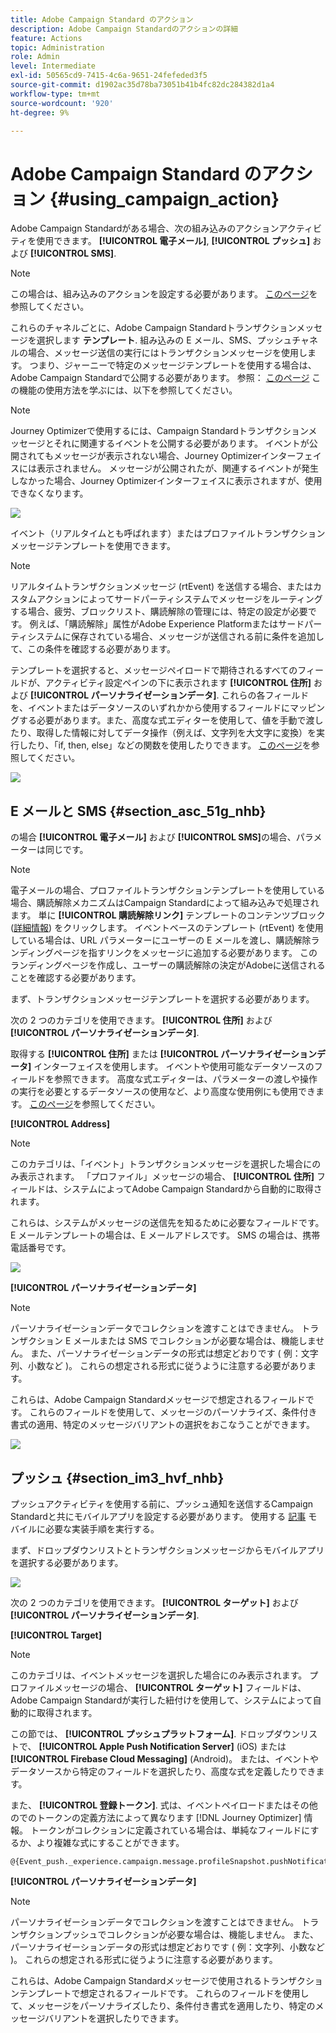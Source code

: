 ```yaml
---
title: Adobe Campaign Standard のアクション
description: Adobe Campaign Standardのアクションの詳細
feature: Actions
topic: Administration
role: Admin
level: Intermediate
exl-id: 50565cd9-7415-4c6a-9651-24fefeded3f5
source-git-commit: d1902ac35d78ba73051b41b4fc82dc284382d1a4
workflow-type: tm+mt
source-wordcount: '920'
ht-degree: 9%

---
```


# Adobe Campaign Standard のアクション {#using_campaign_action}

Adobe Campaign Standardがある場合、次の組み込みのアクションアクティビティを使用できます。 **[!UICONTROL 電子メール]**, **[!UICONTROL プッシュ]** および **[!UICONTROL SMS]**.

>[!NOTE]
>
>この場合は、組み込みのアクションを設定する必要があります。 [このページ](../action/acs-action.md)を参照してください。

これらのチャネルごとに、Adobe Campaign Standardトランザクションメッセージを選択します **テンプレート**. 組み込みの E メール、SMS、プッシュチャネルの場合、メッセージ送信の実行にはトランザクションメッセージを使用します。 つまり、ジャーニーで特定のメッセージテンプレートを使用する場合は、Adobe Campaign Standardで公開する必要があります。 参照： [このページ](https://experienceleague.adobe.com/docs/campaign-standard/using/communication-channels/transactional-messaging/getting-started-with-transactional-msg.html?lang=ja) この機能の使用方法を学ぶには、以下を参照してください。

>[!NOTE]
>
>Journey Optimizerで使用するには、Campaign Standardトランザクションメッセージとそれに関連するイベントを公開する必要があります。 イベントが公開されてもメッセージが表示されない場合、Journey Optimizerインターフェイスには表示されません。 メッセージが公開されたが、関連するイベントが発生しなかった場合、Journey Optimizerインターフェイスに表示されますが、使用できなくなります。

![](assets/journey59.png)

イベント（リアルタイムとも呼ばれます）またはプロファイルトランザクションメッセージテンプレートを使用できます。

>[!NOTE]
>
>リアルタイムトランザクションメッセージ (rtEvent) を送信する場合、またはカスタムアクションによってサードパーティシステムでメッセージをルーティングする場合、疲労、ブロックリスト、購読解除の管理には、特定の設定が必要です。 例えば、「購読解除」属性がAdobe Experience Platformまたはサードパーティシステムに保存されている場合、メッセージが送信される前に条件を追加して、この条件を確認する必要があります。

テンプレートを選択すると、メッセージペイロードで期待されるすべてのフィールドが、アクティビティ設定ペインの下に表示されます **[!UICONTROL 住所]** および **[!UICONTROL パーソナライゼーションデータ]**. これらの各フィールドを、イベントまたはデータソースのいずれかから使用するフィールドにマッピングする必要があります。また、高度な式エディターを使用して、値を手動で渡したり、取得した情報に対してデータ操作（例えば、文字列を大文字に変換）を実行したり、「if, then, else」などの関数を使用したりできます。 [このページ](expression/expressionadvanced.md)を参照してください。

![](assets/journey60.png)

## E メールと SMS {#section_asc_51g_nhb}

の場合 **[!UICONTROL 電子メール]** および **[!UICONTROL SMS]**&#x200B;の場合、パラメーターは同じです。

>[!NOTE]
>
>電子メールの場合、プロファイルトランザクションテンプレートを使用している場合、購読解除メカニズムはCampaign Standardによって組み込みで処理されます。 単に **[!UICONTROL 購読解除リンク]** テンプレートのコンテンツブロック ([詳細情報](https://experienceleague.adobe.com/docs/campaign-standard/using/communication-channels/transactional-messaging/getting-started-with-transactional-msg.html)) をクリックします。 イベントベースのテンプレート (rtEvent) を使用している場合は、URL パラメーターにユーザーの E メールを渡し、購読解除ランディングページを指すリンクをメッセージに追加する必要があります。 このランディングページを作成し、ユーザーの購読解除の決定がAdobeに送信されることを確認する必要があります。

まず、トランザクションメッセージテンプレートを選択する必要があります。

次の 2 つのカテゴリを使用できます。 **[!UICONTROL 住所]** および **[!UICONTROL パーソナライゼーションデータ]**.

取得する **[!UICONTROL 住所]** または **[!UICONTROL パーソナライゼーションデータ]** インターフェイスを使用します。 イベントや使用可能なデータソースのフィールドを参照できます。 高度な式エディターは、パラメーターの渡しや操作の実行を必要とするデータソースの使用など、より高度な使用例にも使用できます。 [このページ](expression/expressionadvanced.md)を参照してください。

**[!UICONTROL Address]**

>[!NOTE]
>
>このカテゴリは、「イベント」トランザクションメッセージを選択した場合にのみ表示されます。 「プロファイル」メッセージの場合、 **[!UICONTROL 住所]** フィールドは、システムによってAdobe Campaign Standardから自動的に取得されます。

これらは、システムがメッセージの送信先を知るために必要なフィールドです。 E メールテンプレートの場合は、E メールアドレスです。 SMS の場合は、携帯電話番号です。

![](assets/journey61.png)

**[!UICONTROL パーソナライゼーションデータ]**

>[!NOTE]
>
>パーソナライゼーションデータでコレクションを渡すことはできません。 トランザクション E メールまたは SMS でコレクションが必要な場合は、機能しません。 また、パーソナライゼーションデータの形式は想定どおりです ( 例：文字列、小数など )。 これらの想定される形式に従うように注意する必要があります。

これらは、Adobe Campaign Standardメッセージで想定されるフィールドです。 これらのフィールドを使用して、メッセージのパーソナライズ、条件付き書式の適用、特定のメッセージバリアントの選択をおこなうことができます。

![](assets/journey62.png)

## プッシュ {#section_im3_hvf_nhb}

プッシュアクティビティを使用する前に、プッシュ通知を送信するCampaign Standardと共にモバイルアプリを設定する必要があります。 使用する [記事](https://helpx.adobe.com/jp/campaign/kb/integrate-mobile-sdk.html) モバイルに必要な実装手順を実行する。

まず、ドロップダウンリストとトランザクションメッセージからモバイルアプリを選択する必要があります。

![](assets/journey62bis.png)

次の 2 つのカテゴリを使用できます。 **[!UICONTROL ターゲット]** および **[!UICONTROL パーソナライゼーションデータ]**.

**[!UICONTROL Target]**

>[!NOTE]
>
>このカテゴリは、イベントメッセージを選択した場合にのみ表示されます。 プロファイルメッセージの場合、 **[!UICONTROL ターゲット]** フィールドは、Adobe Campaign Standardが実行した紐付けを使用して、システムによって自動的に取得されます。

この節では、 **[!UICONTROL プッシュプラットフォーム]**. ドロップダウンリストで、 **[!UICONTROL Apple Push Notification Server]** (iOS) または **[!UICONTROL Firebase Cloud Messaging]** (Android)。 または、イベントやデータソースから特定のフィールドを選択したり、高度な式を定義したりできます。

また、 **[!UICONTROL 登録トークン]**. 式は、イベントペイロードまたはその他のでのトークンの定義方法によって異なります [!DNL Journey Optimizer] 情報。 トークンがコレクションに定義されている場合は、単純なフィールドにするか、より複雑な式にすることができます。

```
@{Event_push._experience.campaign.message.profileSnapshot.pushNotificationTokens.first().token}
```

**[!UICONTROL パーソナライゼーションデータ]**

>[!NOTE]
>
>パーソナライゼーションデータでコレクションを渡すことはできません。 トランザクションプッシュでコレクションが必要な場合は、機能しません。 また、パーソナライゼーションデータの形式は想定どおりです ( 例：文字列、小数など )。 これらの想定される形式に従うように注意する必要があります。

これらは、Adobe Campaign Standardメッセージで使用されるトランザクションテンプレートで想定されるフィールドです。 これらのフィールドを使用して、メッセージをパーソナライズしたり、条件付き書式を適用したり、特定のメッセージバリアントを選択したりできます。

